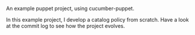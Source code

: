 An example puppet project, using cucumber-puppet.

In this example project, I develop a catalog policy from scratch. Have a look
at the commit log to see how the project evolves.
